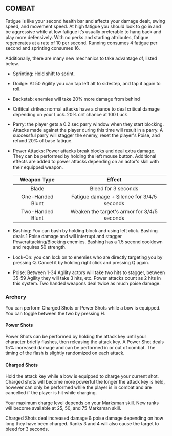 ## COMBAT

Fatigue is like your second health bar and affects your damage dealt, swing speed, and movement speed. At high fatigue you should look to go in and be aggressive while at low fatigue it’s usually preferable to hang back and play more defensively. With no perks and starting attributes, fatigue regenerates at a rate of 10 per second. Running consumes 4 fatigue per second and sprinting consumes 16. 

Additionally, there are many new mechanics to take advantage of, listed below.

- Sprinting: Hold shift to sprint.

- Dodge: At 50 Agility you can tap left alt to sidestep, and tap it again to roll.

- Backstab: enemies will take 20% more damage from behind

- Crititcal strikes: normal attacks have a chance to deal critical damage depending on your Luck. 20% crit chance at 100 Luck

- Parry: the player gets a 0.2 sec parry window when they start blocking. Attacks made against the player during this time will result in a parry. A successful parry will stagger the enemy, reset the player's Poise, and refund 20% of base fatique.

- Power Attacks: Power attacks break blocks and deal extra damage. They can be performed by holding the left mouse button. Additional effects are added to power attacks depending on an actor's skill with their equipped weapon.

  | Weapon Type    | Effect | 
  |:--------------:|:-------------:|
  | Blade | Bleed for 3 seconds
  | One-Handed Blunt | Fatigue damage + Silence for 3/4/5 seconds
  | Two-Handed Blunt | Weaken the target's armor for 3/4/5 seconds

- Bashing: You can bash by holding block and using left click. Bashing deals 1 Poise damage and will interrupt and stagger Powerattacking/Blocking enemies. Bashing has a 1.5 second cooldown and requires 50 strength.

- Lock-On: you can lock on to enemies who are directly targeting you by pressing Q. Cancel it by holding right click and pressing Q again.

- Poise: Between 1-34 Agility actors will take two hits to stagger, between 35-59 Agility they will take 3 hits, etc. Power attacks count as 2 hits in this system. Two handed weapons deal twice as much poise damage.

### Archery

You can perform Charged Shots or Power Shots while a bow is equipped. You can toggle between the two by pressing H.

#### Power Shots

Power Shots can be performed by holding the attack key until your character briefly flashes, then releasing the attack key. A Power Shot deals 15% increased damage and can be performed in or out of combat. The timing of the flash is slightly randomized on each attack.

#### Charged Shots
Hold the attack key while a bow is equipped to charge your current shot. Charged shots will become more powerful the longer the attack key is held, however can only be performed while the player is in combat and are cancelled if the player is hit while charging.

Your maximum charge level depends on your Marksman skill. New ranks will become available at 25, 50, and 75 Marksman skill.

Charged Shots deal increased damage & poise damage depending on how long they have been charged. Ranks 3 and 4 will also cause the target to bleed for 3 seconds.
